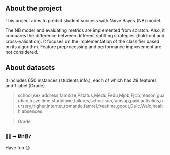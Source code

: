 ## About the project
This project aims to predict student success with Naive Bayes (NB) model.

The NB model and evaluating metrics are implemented from scratch. Also, it compares the difference between different splitting strategies (hold-out and cross-validation). It focuses on the implementation of the classifier based on its algorithm. Feature preprocessing and performance improvement are not considered. 

## About datasets
It includes 650 instances (students info.), each of which has 29 features and 1 label (Grade). 
>school,sex,address,famsize,Pstatus,Medu,Fedu,Mjob,Fjob,reason,guardian,traveltime,studytime,failures,schoolsup,famsup,paid,activities,nursery,higher,internet,romantic,famrel,freetime,goout,Dalc,Walc,health,absences

>Grade


## 
🧑‍🎓 ➡️ 🅰️❓🅱️❓

Have fun 😉
